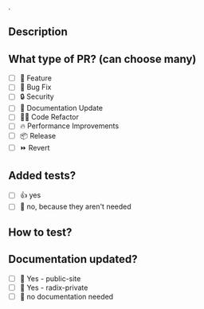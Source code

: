 <!-- 
  Before submitting a Pull Request, please ensure you've done the following:
  - 👷‍♀️ Create small PRs. In most cases, this will be possible.
  - ✅ Provide tests for your changes
  - 📝 Use descriptive commit messages
  - 📗 Update applicable documentation
-->.
## Description
<!-- 
Please do not leave this blank 
This PR [adds/removes/fixes/replaces] the [feature/bug/etc]. 
-->

## What type of PR? (can choose many)

- [ ] 🍕 Feature
- [ ] 🐛 Bug Fix
- [ ] 🔒 Security
- [ ] 📝 Documentation Update
- [ ] 🧑‍💻 Code Refactor
- [ ] 🔥 Performance Improvements
- [ ] 📦 Release
- [ ] ⏩ Revert

## Added tests?
- [ ] 👍 yes
- [ ] 🙅 no, because they aren't needed

## How to test?
<!-- 
Please do not leave this blank, explain how to test the change!
-->
## Documentation updated?

- [ ] 📜 Yes - public-site
- [ ] 📜 Yes - radix-private
- [ ] 🙅 no documentation needed

